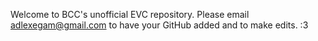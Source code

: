 Welcome to BCC's unofficial EVC repository. Please email adlexegam@gmail.com to have your GitHub added and to make edits. :3
